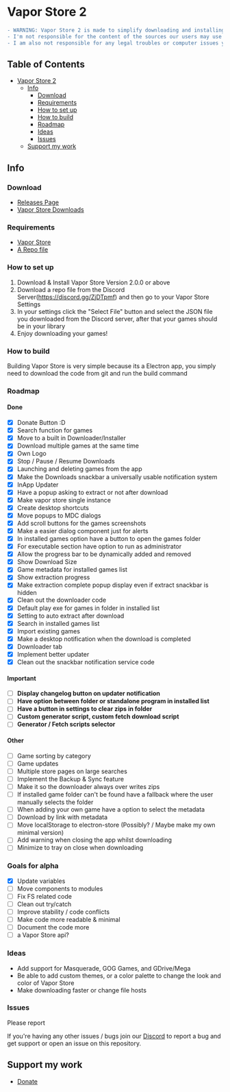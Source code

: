 # Vapor Store 2

```diff
- WARNING: Vapor Store 2 is made to simplify downloading and installing games in a preinstalled format from the internet via a repository/source
- I'm not responsible for the content of the sources our users may use
- I am also not responsible for any legal troubles or computer issues you may face
```

## Table of Contents  <!-- no toc -->
- [Vapor Store 2](#vapor-store-2)
  - [Info](#info)
    - [Download](#download)
    - [Requirements](#requirements)
    - [How to set up](#how-to-set-up)
    - [How to build](#how-to-build-it-yourself)
    - [Roadmap](#roadmap)
    - [Ideas](#ideas)
    - [Issues](#issues)
  - [Support my work](#support-my-work)

## Info

### Download

- [Releases Page](https://github.com/SushyDev/vapor-store/releases)
- [Vapor Store Downloads](https://vaporstore.netlify.app)

### Requirements

- [Vapor Store](https://github.com/SushyDev/vapor-store/releases)
- [A Repo file](https://discord.gg/ZjDTpmf)

### How to set up

1. Download & Install Vapor Store Version 2.0.0 or above
2. Download a repo file from the Discord Server(https://discord.gg/ZjDTpmf) and then go to your Vapor Store Settings
3. In your settings click the "Select File" button and select the JSON file you downloaded from the Discord server, after that your games should be in your library
4. Enjoy downloading your games!

### How to build

Building Vapor Store is very simple because its a Electron app, you simply need to download the code from git and run the build command

### Roadmap

#### Done
- [x] Donate Button :D
- [x] Search function for games
- [x] Move to a built in Downloader/Installer
- [x] Download multiple games at the same time
- [x] Own Logo
- [x] Stop / Pause / Resume Downloads
- [x] Launching and deleting games from the app
- [x] Make the Downloads snackbar a universally usable notification system
- [x] InApp Updater
- [x] Have a popup asking to extract or not after download
- [x] Make vapor store single instance
- [x] Create desktop shortcuts
- [x] Move popups to MDC dialogs
- [x] Add scroll buttons for the games screenshots
- [x] Make a easier dialog component just for alerts
- [x] In installed games option have a button to open the games folder
- [x] For executable section have option to run as administrator
- [x] Allow the progress bar to be dynamically added and removed
- [x] Show Download Size
- [x] Game metadata for installed games list
- [x] Show extraction progress
- [x] Make extraction complete popup display even if extract snackbar is hidden
- [x] Clean out the downloader code
- [x] Default play exe for games in folder in installed list
- [x] Setting to auto extract after download
- [x] Search in installed games list
- [x] Import existing games
- [x] Make a desktop notification when the download is completed
- [x] Downloader tab
- [x] Implement better updater
- [x] Clean out the snackbar notification service code
#### Important
- [ ] **Display changelog button on updater notification**
- [ ] **Have option between folder or standalone program in installed list**
- [ ] **Have a button in settings to clear zips in folder**
- [ ] **Custom generator script, custom fetch download script**
- [ ] **Generator / Fetch scripts selector**
#### Other
- [ ] Game sorting by category
- [ ] Game updates
- [ ] Multiple store pages on large searches
- [ ] Implement the Backup & Sync feature
- [ ] Make it so the downloader always over writes zips
- [ ] If installed game folder can't be found have a fallback where the user manually selects the folder
- [ ] When adding your own game have a option to select the metadata
- [ ] Download by link with metadata
- [ ] Move localStorage to electron-store (Possibly? / Maybe make my own minimal version)
- [ ] Add warning when closing the app whilst downloading
- [ ] Minimize to tray on close when downloading

### Goals for alpha
- [x] Update variables
- [ ] Move components to modules
- [ ] Fix FS related code
- [ ] Clean out try/catch
- [ ] Improve stability / code conflicts
- [ ] Make code more readable & minimal  
- [ ] Document the code more
- [ ] a Vapor Store api?

### Ideas
- Add support for Masquerade, GOG Games, and GDrive/Mega
- Be able to add custom themes, or a color palette to change the look and color of Vapor Store
- Make downloading faster or change file hosts

### Issues 

Please report

If you're having any other issues / bugs join our [Discord](https://discord.gg/ZjDTpmf) to report a bug and get support or open an issue on this repository.

## Support my work

 - [Donate](https://ko-fi.com/sushy)
